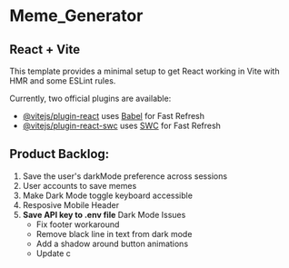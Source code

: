 # Meme_Generator

## React + Vite

This template provides a minimal setup to get React working in Vite with HMR and some ESLint rules.

Currently, two official plugins are available:

- [@vitejs/plugin-react](https://github.com/vitejs/vite-plugin-react/blob/main/packages/plugin-react/README.md) uses [Babel](https://babeljs.io/) for Fast Refresh
- [@vitejs/plugin-react-swc](https://github.com/vitejs/vite-plugin-react-swc) uses [SWC](https://swc.rs/) for Fast Refresh


## Product Backlog: 
1. Save the user's darkMode preference across sessions
2. User accounts to save memes
3. Make Dark Mode toggle keyboard accessible 
4. Resposive Mobile Header
5. **Save API key to .env file**
Dark Mode Issues
    - Fix footer workaround 
    - Remove black line in text from dark mode 
    - Add a shadow around button animations
    - Update c